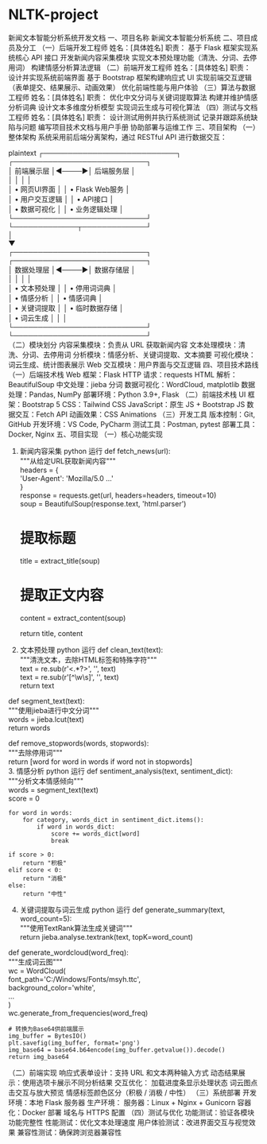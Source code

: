 # NLTK-project
新闻文本智能分析系统开发文档
一、项目名称
新闻文本智能分析系统
二、项目成员及分工
（一）后端开发工程师
姓名：[具体姓名]
职责：
基于 Flask 框架实现系统核心 API 接口
开发新闻内容采集模块
实现文本预处理功能（清洗、分词、去停用词）
构建情感分析算法逻辑
（二）前端开发工程师
姓名：[具体姓名]
职责：
设计并实现系统前端界面
基于 Bootstrap 框架构建响应式 UI
实现前端交互逻辑（表单提交、结果展示、动画效果）
优化前端性能与用户体验
（三）算法与数据工程师
姓名：[具体姓名]
职责：
优化中文分词与关键词提取算法
构建并维护情感分析词典
设计文本多维度分析模型
实现词云生成与可视化算法
（四）测试与文档工程师
姓名：[具体姓名]
职责：
设计测试用例并执行系统测试
记录并跟踪系统缺陷与问题
编写项目技术文档与用户手册
协助部署与运维工作
三、项目架构
（一）整体架构
系统采用前后端分离架构，通过 RESTful API 进行数据交互：

plaintext
┌───────────────────────────┐      ┌───────────────────────────┐  
│        前端展示层         │◄────►│        后端服务层         │  
│                           │      │                           │  
│  • 网页UI界面             │      │  • Flask Web服务          │  
│  • 用户交互逻辑           │      │  • API接口               │  
│  • 数据可视化             │      │  • 业务逻辑处理          │  
└───────────────────────────┘      └─────────────┬─────────────┘  
                                                 │  
                                                 ▼  
┌───────────────────────────┐      ┌───────────────────────────┐  
│        数据处理层         │◄────►│        数据存储层         │  
│                           │      │                           │  
│  • 文本预处理             │      │  • 停用词词典            │  
│  • 情感分析               │      │  • 情感词典              │  
│  • 关键词提取             │      │  • 临时数据存储          │  
│  • 词云生成               │      │                           │  
└───────────────────────────┘      └───────────────────────────┘  
（二）模块划分
内容采集模块：负责从 URL 获取新闻内容
文本处理模块：清洗、分词、去停用词
分析模块：情感分析、关键词提取、文本摘要
可视化模块：词云生成、统计图表展示
Web 交互模块：用户界面与交互逻辑
四、项目技术路线
（一）后端技术栈
Web 框架：Flask
HTTP 请求：requests
HTML 解析：BeautifulSoup
中文处理：jieba 分词
数据可视化：WordCloud, matplotlib
数据处理：Pandas, NumPy
部署环境：Python 3.9+, Flask
（二）前端技术栈
UI 框架：Bootstrap 5
CSS：Tailwind CSS
JavaScript：原生 JS + Bootstrap JS
数据交互：Fetch API
动画效果：CSS Animations
（三）开发工具
版本控制：Git, GitHub
开发环境：VS Code, PyCharm
测试工具：Postman, pytest
部署工具：Docker, Nginx
五、项目实现
（一）核心功能实现
1. 新闻内容采集
python
运行
def fetch_news(url):  
    """从给定URL获取新闻内容"""  
    headers = {  
        'User-Agent': 'Mozilla/5.0 ...'  
    }  
    response = requests.get(url, headers=headers, timeout=10)  
    soup = BeautifulSoup(response.text, 'html.parser')  
    
    # 提取标题  
    title = extract_title(soup)  
    
    # 提取正文内容  
    content = extract_content(soup)  
    
    return title, content  
2. 文本预处理
python
运行
def clean_text(text):  
    """清洗文本，去除HTML标签和特殊字符"""  
    text = re.sub(r'<.*?>', '', text)  
    text = re.sub(r'[^\w\s]', '', text)  
    return text  

def segment_text(text):  
    """使用jieba进行中文分词"""  
    words = jieba.lcut(text)  
    return words  

def remove_stopwords(words, stopwords):  
    """去除停用词"""  
    return [word for word in words if word not in stopwords]  
3. 情感分析
python
运行
def sentiment_analysis(text, sentiment_dict):  
    """分析文本情感倾向"""  
    words = segment_text(text)  
    score = 0  
    
    for word in words:  
        for category, words_dict in sentiment_dict.items():  
            if word in words_dict:  
                score += words_dict[word]  
                break  
    
    if score > 0:  
        return "积极"  
    elif score < 0:  
        return "消极"  
    else:  
        return "中性"  
4. 关键词提取与词云生成
python
运行
def generate_summary(text, word_count=5):  
    """使用TextRank算法生成关键词"""  
    return jieba.analyse.textrank(text, topK=word_count)  

def generate_wordcloud(word_freq):  
    """生成词云图"""  
    wc = WordCloud(  
        font_path='C:/Windows/Fonts/msyh.ttc',  
        background_color='white',  
        ...  
    )  
    wc.generate_from_frequencies(word_freq)  
    
    # 转换为Base64供前端展示  
    img_buffer = BytesIO()  
    plt.savefig(img_buffer, format='png')  
    img_base64 = base64.b64encode(img_buffer.getvalue()).decode()  
    return img_base64  
（二）前端实现
响应式表单设计：支持 URL 和文本两种输入方式
动态结果展示：使用选项卡展示不同分析结果
交互优化：
加载进度条显示处理状态
词云图点击交互与放大预览
情感标签颜色区分（积极 / 消极 / 中性）
（三）系统部署
开发环境：本地 Flask 服务器
生产环境：
服务器：Linux + Nginx + Gunicorn
容器化：Docker 部署
域名与 HTTPS 配置
（四）测试与优化
功能测试：验证各模块功能完整性
性能测试：优化文本处理速度
用户体验测试：改进界面交互与视觉效果
兼容性测试：确保跨浏览器兼容性
